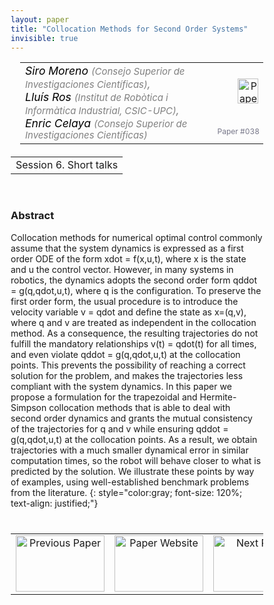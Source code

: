 ```yaml
---
layout: paper
title: "Collocation Methods for Second Order Systems"
invisible: true
---
```

<head>
<style>
* {
  box-sizing: border-box;
}

#myInput {
  background-position: 10px 10px;
  background-repeat: no-repeat;
  width: 100%;
  font-size: 100%;
  padding: 12px 20px 12px 40px;
  border: 1px solid #ddd;
  margin-bottom: 12px;
}

#myTable, #myTableA {
  border-collapse: collapse;
  width: 100%;
  border: 1px solid #ddd;
  font-size: 100%;
}

#myTable th, #myTable td, #myTableA th, #myTableA td {
  text-align: left;
  padding: 12px;
}

#myTable tr, #myTableA tr {
  border-bottom: 1px solid #ddd;
}

#myTable tr.header, #myTable tr:hover, #myTableA tr.header, #myTableA tr:hover {
  background-color: #f1f1f1;
}


#eventcounter1 a {
    font-size: 12px;
    color: #ffffff;
    display: block;
}

#eventcounter1 a:hover {
    text-decoration: none;
}

#eventcounter2 a {
    font-size: 12px;
    color: #ffffff;
    display: block;
}

#eventcounter2 a:hover {
    text-decoration: none;
}

</style>
</head>

<table width = "95%" style="padding-left: 15px; margin-left: auto; margin-right: 10px;">
<tr><td style = "vertical-align: top; padding-right: 25px;" rowspan="2">
<span style="color:black; font-size: 110%;"><i>
Siro Moreno <span style="color:gray; font-size: 85%">(Consejo Superior de Investigaciones Científicas)</span><span style="color:gray; font-size: 100%">,</span><br>
Lluís Ros <span style="color:gray; font-size: 85%">(Institut de Robòtica i Informàtica Industrial, CSIC-UPC)</span><span style="color:gray; font-size: 100%">,</span><br>
Enric Celaya <span style="color:gray; font-size: 85%">(Consejo Superior de Investigaciones Científicas)</span>
</i></span>
</td>

<td style="text-align: right;"><a href="http://www.roboticsproceedings.org/rss18/p038.pdf"><img src="{{ site.baseurl }}/images/paper_link.png" alt="Paper Website" width = "33"  height = "40"/></a><br></td>
</tr>
<tr>
<td style="color:#777789; text-align:right; font-size: 75%; margin-right:10px;">Paper&nbsp;#038</td>
</tr>
</table>

<table width="80%" style="margin-top: 20px; margin-left: auto; margin-right: auto;">
  <tr>
    <td style="text-align:center;">Session 6. Short talks</td>
  </tr>
</table>
<br>


### Abstract
Collocation methods for numerical optimal control commonly assume that the system dynamics is expressed as a first order ODE of the form xdot = f(x,u,t), where x is the state and u the control vector. However, in many systems in robotics, the dynamics adopts the second order form qddot = g(q,qdot,u,t), where q is the configuration. To preserve the first order form, the usual procedure is to introduce the velocity variable v = qdot  and define the state as x=(q,v), where q and v are treated as independent in the collocation method. As a consequence, the resulting trajectories do not fulfill the mandatory relationships v(t) = qdot(t) for all times, and even violate qddot = g(q,qdot,u,t) at the collocation points. This prevents the possibility of reaching a correct solution for the problem, and makes the trajectories less compliant with the system dynamics. In this paper we propose a formulation for the trapezoidal and Hermite-Simpson collocation methods that is able to deal with second order dynamics and grants the mutual consistency of the trajectories for q and v while ensuring qddot = g(q,qdot,u,t) at the collocation points. As a result, we obtain trajectories with a much smaller dynamical error in similar computation times, so the robot will behave closer to what is predicted by the solution. We illustrate these points by way of examples, using well-established benchmark problems from the literature.
{: style="color:gray; font-size: 120%; text-align: justified;"}


<table width="100%" style="margin-top:40px;">
<tr>
    <td style="width: 30%; text-align: center;"><a href="{{ site.baseurl }}/program/papers/037/">
<img src="{{ site.baseurl }}/images/previous_paper_icon.png"
       alt="Previous Paper" width = "142"  height = "90"/> 
</a> </td>
<td style="text-align: center;"><a href="{{ site.baseurl }}/program/papers">
<img src="{{ site.baseurl }}/images/overview_icon.png"
       alt="Paper Website" width = "142"  height = "90"/> 
</a> </td>
    <td style="width: 30%; text-align: center;"><a href="{{ site.baseurl }}/program/papers/039/">
    <img src="{{ site.baseurl }}/images/next_paper_icon.png"
        alt="Next Paper" width = "142"  height = "90"/>
    </a></td>
</tr>
</table>
